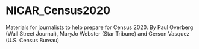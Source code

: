# NICAR_Census2020
Materials for journalists to help prepare for Census 2020. By Paul Overberg (Wall Street Journal), MaryJo Webster (Star Tribune) and Gerson Vasquez (U.S. Census Bureau)
